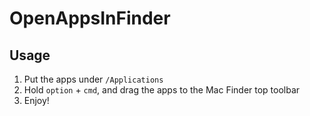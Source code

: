 # OpenAppsInFinder

## Usage
1. Put the apps under `/Applications`
2. Hold `option` + `cmd`, and drag the apps to the Mac Finder top toolbar
3. Enjoy!
